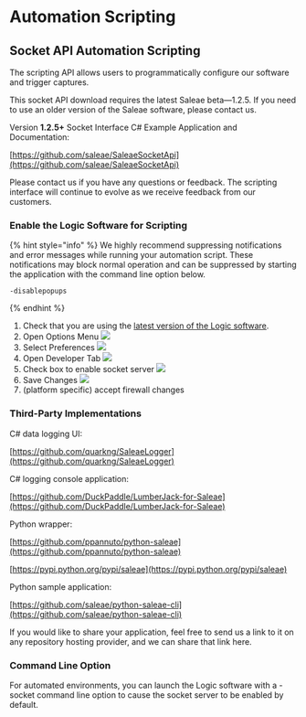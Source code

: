 # Automation Scripting

## Socket API Automation Scripting

The scripting API allows users to programmatically configure our software and trigger captures.

This socket API download requires the latest Saleae beta—1.2.5. If you need to use an older version of the Saleae software, please contact us.

Version **1.2.5+** Socket Interface C\# Example Application and Documentation:

[https://github.com/saleae/SaleaeSocketApi](https://github.com/saleae/SaleaeSocketApi)

Please contact us if you have any questions or feedback. The scripting interface will continue to evolve as we receive feedback from our customers.

### Enable the Logic Software for Scripting

{% hint style="info" %}
We highly recommend suppressing notifications and error messages while running your automation script. These notifications may block normal operation and can be suppressed by starting the application with the command line option below.

```text
-disablepopups
```
{% endhint %}

1. Check that you are using the [latest version of the Logic software](https://www.saleae.com/downloads/).
2. Open Options Menu  ![](https://trello-attachments.s3.amazonaws.com/5615390cb22fd44d4ccedc6f/336x266/5d5b89c169854861cae51f1c77d67605/open_options.png)
3. Select Preferences  ![](https://trello-attachments.s3.amazonaws.com/5615390cb22fd44d4ccedc6f/400x479/b8307eb7f45120d0f9cc172bbf565a40/select_preferences.PNG)
4. Open Developer Tab  ![](https://trello-attachments.s3.amazonaws.com/5615390cb22fd44d4ccedc6f/388x87/c290c691957c121514fb85f079378b2e/developer_tab.png)
5. Check box to enable socket server  ![](https://trello-attachments.s3.amazonaws.com/5615390cb22fd44d4ccedc6f/396x306/67677307eaf2bd57d85b18c834c92149/check_box.png)
6. Save Changes  ![](https://trello-attachments.s3.amazonaws.com/5615390cb22fd44d4ccedc6f/238x69/4634ba45ac78ad7d76bb59e779678bec/save_changes.png)
7. \(platform specific\) accept firewall changes

### Third-Party Implementations

C\# data logging UI:

[https://github.com/quarkng/SaleaeLogger](https://github.com/quarkng/SaleaeLogger)

C\# logging console application:

[https://github.com/DuckPaddle/LumberJack-for-Saleae](https://github.com/DuckPaddle/LumberJack-for-Saleae)

Python wrapper:

[https://github.com/ppannuto/python-saleae](https://github.com/ppannuto/python-saleae)

[https://pypi.python.org/pypi/saleae](https://pypi.python.org/pypi/saleae)

Python sample application:

[https://github.com/saleae/python-saleae-cli](https://github.com/saleae/python-saleae-cli)

If you would like to share your application, feel free to send us a link to it on any repository hosting provider, and we can share that link here.

### **Command Line Option**

For automated environments, you can launch the Logic software with a -socket command line option to cause the socket server to be enabled by default.

